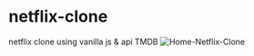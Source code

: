 # netflix-clone
netflix clone using vanilla js &amp; api TMDB
![Home-Netflix-Clone](https://user-images.githubusercontent.com/62229971/210758805-13509f5f-b0ad-4b4e-a46d-ea521d6d746d.png)
